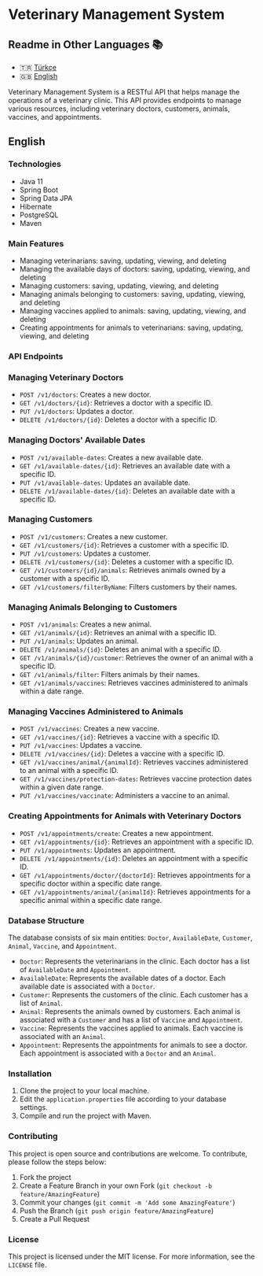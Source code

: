 # Veterinary Management System

## Readme in Other Languages :books:

- :tr: [Türkçe](README.md)
- :uk: [English](README_EN.md)

Veterinary Management System is a RESTful API that helps manage the operations of a veterinary clinic. This API provides endpoints to manage various resources, including veterinary doctors, customers, animals, vaccines, and appointments.
## <a name="english"></a>English

### Technologies

- Java 11
- Spring Boot
- Spring Data JPA
- Hibernate
- PostgreSQL
- Maven

### Main Features

- Managing veterinarians: saving, updating, viewing, and deleting
- Managing the available days of doctors: saving, updating, viewing, and deleting
- Managing customers: saving, updating, viewing, and deleting
- Managing animals belonging to customers: saving, updating, viewing, and deleting
- Managing vaccines applied to animals: saving, updating, viewing, and deleting
- Creating appointments for animals to veterinarians: saving, updating, viewing, and deleting

### API Endpoints

### Managing Veterinary Doctors

- `POST /v1/doctors`: Creates a new doctor.
- `GET /v1/doctors/{id}`: Retrieves a doctor with a specific ID.
- `PUT /v1/doctors`: Updates a doctor.
- `DELETE /v1/doctors/{id}`: Deletes a doctor with a specific ID.

### Managing Doctors' Available Dates

- `POST /v1/available-dates`: Creates a new available date.
- `GET /v1/available-dates/{id}`: Retrieves an available date with a specific ID.
- `PUT /v1/available-dates`: Updates an available date.
- `DELETE /v1/available-dates/{id}`: Deletes an available date with a specific ID.

### Managing Customers

- `POST /v1/customers`: Creates a new customer.
- `GET /v1/customers/{id}`: Retrieves a customer with a specific ID.
- `PUT /v1/customers`: Updates a customer.
- `DELETE /v1/customers/{id}`: Deletes a customer with a specific ID.
- `GET /v1/customers/{id}/animals`: Retrieves animals owned by a customer with a specific ID.
- `GET /v1/customers/filterByName`: Filters customers by their names.

### Managing Animals Belonging to Customers

- `POST /v1/animals`: Creates a new animal.
- `GET /v1/animals/{id}`: Retrieves an animal with a specific ID.
- `PUT /v1/animals`: Updates an animal.
- `DELETE /v1/animals/{id}`: Deletes an animal with a specific ID.
- `GET /v1/animals/{id}/customer`: Retrieves the owner of an animal with a specific ID.
- `GET /v1/animals/filter`: Filters animals by their names.
- `GET /v1/animals/vaccines`: Retrieves vaccines administered to animals within a date range.

### Managing Vaccines Administered to Animals

- `POST /v1/vaccines`: Creates a new vaccine.
- `GET /v1/vaccines/{id}`: Retrieves a vaccine with a specific ID.
- `PUT /v1/vaccines`: Updates a vaccine.
- `DELETE /v1/vaccines/{id}`: Deletes a vaccine with a specific ID.
- `GET /v1/vaccines/animal/{animalId}`: Retrieves vaccines administered to an animal with a specific ID.
- `GET /v1/vaccines/protection-dates`: Retrieves vaccine protection dates within a given date range.
- `PUT /v1/vaccines/vaccinate`: Administers a vaccine to an animal.

### Creating Appointments for Animals with Veterinary Doctors

- `POST /v1/appointments/create`: Creates a new appointment.
- `GET /v1/appointments/{id}`: Retrieves an appointment with a specific ID.
- `PUT /v1/appointments`: Updates an appointment.
- `DELETE /v1/appointments/{id}`: Deletes an appointment with a specific ID.
- `GET /v1/appointments/doctor/{doctorId}`: Retrieves appointments for a specific doctor within a specific date range.
- `GET /v1/appointments/animal/{animalId}`: Retrieves appointments for a specific animal within a specific date range.

### Database Structure

The database consists of six main entities: `Doctor`, `AvailableDate`, `Customer`, `Animal`, `Vaccine`, and `Appointment`.

- `Doctor`: Represents the veterinarians in the clinic. Each doctor has a list of `AvailableDate` and `Appointment`.
- `AvailableDate`: Represents the available dates of a doctor. Each available date is associated with a `Doctor`.
- `Customer`: Represents the customers of the clinic. Each customer has a list of `Animal`.
- `Animal`: Represents the animals owned by customers. Each animal is associated with a `Customer` and has a list of `Vaccine` and `Appointment`.
- `Vaccine`: Represents the vaccines applied to animals. Each vaccine is associated with an `Animal`.
- `Appointment`: Represents the appointments for animals to see a doctor. Each appointment is associated with a `Doctor` and an `Animal`.

### Installation

1. Clone the project to your local machine.
2. Edit the `application.properties` file according to your database settings.
3. Compile and run the project with Maven.

### Contributing

This project is open source and contributions are welcome. To contribute, please follow the steps below:

1. Fork the project
2. Create a Feature Branch in your own Fork (`git checkout -b feature/AmazingFeature`)
3. Commit your changes (`git commit -m 'Add some AmazingFeature'`)
4. Push the Branch (`git push origin feature/AmazingFeature`)
5. Create a Pull Request

### License

This project is licensed under the MIT license. For more information, see the `LICENSE` file.
